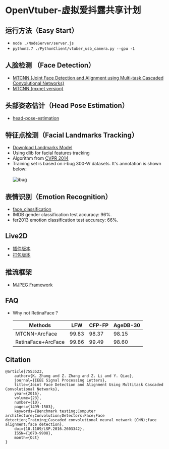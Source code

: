 # OpenVtuber-虚拟爱抖露共享计划

## 运行方法（Easy Start）

* `node ./NodeServer/server.js`
* `python3.7 ./PythonClient/vtuber_usb_camera.py --gpu -1`


## 人脸检测 （Face Detection）
* [MTCNN (Joint Face Detection and Alignment using Multi-task Cascaded Convolutional Networks)](https://kpzhang93.github.io/MTCNN_face_detection_alignment/)
* [MTCNN (mxnet version)](https://github.com/deepinsight/insightface)


## 头部姿态估计（Head Pose Estimation）
* [head-pose-estimation](https://github.com/lincolnhard/head-pose-estimation)


## 特征点检测（Facial Landmarks Tracking）
* [Download Landmarks Model](http://dlib.net/files/shape_predictor_68_face_landmarks.dat.bz2)
* Using dlib for facial features tracking
* Algorithm from [CVPR 2014](http://www.csc.kth.se/~vahidk/papers/KazemiCVPR14.pdf)
* Training set is based on i-bug 300-W datasets. It's annotation is shown below:<br><br>
![ibug](https://cloud.githubusercontent.com/assets/16308037/24229391/1910e9cc-0fb4-11e7-987b-0fecce2c829e.JPG)

## 表情识别（Emotion Recognition）

- [face_classification](https://github.com/oarriaga/face_classification)
- IMDB gender classification test accuracy: 96%.
- fer2013 emotion classification test accuracy: 66%.

## Live2D

- [插件版本](https://github.com/EYHN/hexo-helper-live2d)
- [打包版本](https://github.com/galnetwen/Live2D)

## 推流框架

- [MJPEG Framework](https://github.com/1996scarlet/MJPEG_Framework)

## FAQ

* Why not RetinaFace ?

    | Methods | LFW | CFP-FP | AgeDB-30
    | --------|-----|--------|---------
    | MTCNN+ArcFace | 99.83 | 98.37 | 98.15
    | RetinaFace+ArcFace | 99.86 | 99.49 | 98.60


## Citation

```
@article{7553523,
    author={K. Zhang and Z. Zhang and Z. Li and Y. Qiao}, 
    journal={IEEE Signal Processing Letters}, 
    title={Joint Face Detection and Alignment Using Multitask Cascaded Convolutional Networks}, 
    year={2016}, 
    volume={23}, 
    number={10}, 
    pages={1499-1503}, 
    keywords={Benchmark testing;Computer architecture;Convolution;Detectors;Face;Face detection;Training;Cascaded convolutional neural network (CNN);face alignment;face detection}, 
    doi={10.1109/LSP.2016.2603342}, 
    ISSN={1070-9908}, 
    month={Oct}
}
```